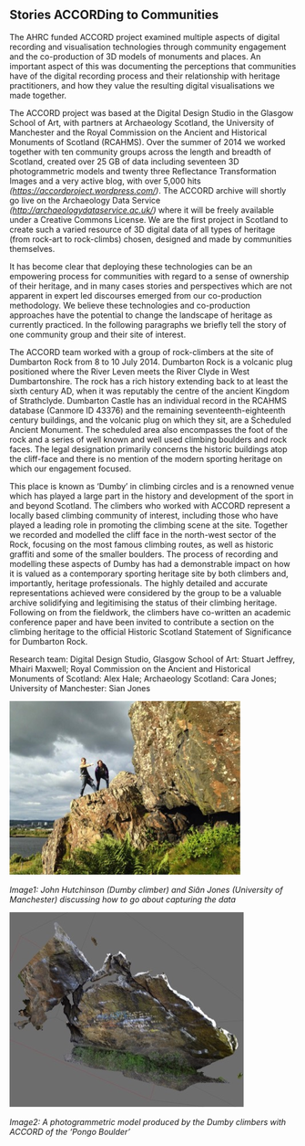 ## Stories ACCORDing to Communities

The AHRC funded ACCORD project examined multiple aspects of digital recording and visualisation technologies through community engagement and the co-production of 3D models of monuments and places. An important aspect of this was documenting the perceptions that communities have of the digital recording process and their relationship with heritage practitioners, and how they value the resulting digital visualisations we made together.

The ACCORD project was based at the Digital Design Studio in the Glasgow School of Art, with partners at Archaeology Scotland, the University of Manchester and the Royal Commission on the Ancient and Historical Monuments of Scotland (RCAHMS). Over the summer of 2014 we worked together with ten community groups across the length and breadth of Scotland, created over 25 GB of data including seventeen 3D photogrammetric models and twenty three Reflectance Transformation Images and a very active blog, with over 5,000 hits *(https://accordproject.wordpress.com/)*. The ACCORD archive will shortly go live on the Archaeology Data Service *(http://archaeologydataservice.ac.uk/)* where it will be freely available under a Creative Commons License. We are the first project in Scotland to create such a varied resource of 3D digital data of all types of heritage (from rock-art to rock-climbs) chosen, designed and made by communities themselves. 

It has become clear that deploying these technologies can be an empowering process for communities with regard to a sense of ownership of their heritage, and in many cases stories and perspectives which are not apparent in expert led discourses emerged from our co-production methodology. We believe these technologies and co-production approaches have the potential to change the landscape of heritage as currently practiced. In the following paragraphs we briefly tell the story of one community group and their site of interest.

The ACCORD team worked with a group of rock-climbers at the site of Dumbarton Rock from 8 to 10 July 2014. Dumbarton Rock is a volcanic plug positioned where the River Leven meets the River Clyde in West Dumbartonshire. The rock has a rich history extending back to at least the sixth century AD, when it was reputably the centre of the ancient Kingdom of Strathclyde. Dumbarton Castle has an individual record in the RCAHMS database (Canmore ID 43376) and the remaining seventeenth-eighteenth century buildings, and the volcanic plug on which they sit, are a Scheduled Ancient Monument. The scheduled area also encompasses the foot of the rock and a series of well known and well used climbing boulders and rock faces. The legal designation primarily concerns the historic buildings atop the cliff-face and there is no mention of the modern sporting heritage on which our engagement focused.

This place is known as ‘Dumby’ in climbing circles and is a renowned venue which has played a large part in the history and development of the sport in and beyond Scotland. The climbers who worked with ACCORD represent a locally based climbing community of interest, including those who have played a leading role in promoting the climbing scene at the site. Together we recorded and modelled the cliff face in the north-west sector of the Rock, focusing on the most famous climbing routes, as well as historic graffiti and some of the smaller boulders. 
The process of recording and modelling these aspects of Dumby has had a demonstrable impact on how it is valued as a contemporary sporting heritage site by both climbers and, importantly, heritage professionals. The highly detailed and accurate representations achieved were considered by the group to be a valuable archive solidifying and legitimising the status of their climbing heritage. Following on from the fieldwork, the climbers have co-written an academic conference paper and have been invited to contribute a section on the climbing heritage to the official Historic Scotland Statement of Significance for Dumbarton Rock. 

Research team: Digital Design Studio, Glasgow School of Art: Stuart Jeffrey, Mhairi Maxwell; Royal Commission on the Ancient and Historical Monuments of Scotland: Alex Hale; Archaeology Scotland: Cara Jones; University of Manchester: Sian Jones 

![Image: John Hutchinson (Dumby climber) and Siân Jones (University of Manchester) discussing how to go about capturing the data](Images/15.jpg)

_Image1: John Hutchinson (Dumby climber) and Siân Jones (University of Manchester) discussing how to go about capturing the data_

![Image: A photogrammetric model produced by the Dumby climbers with ACCORD of the ‘Pongo Boulder’](Images/15b.jpg)

_Image2: A photogrammetric model produced by the Dumby climbers with ACCORD of the ‘Pongo Boulder’_
